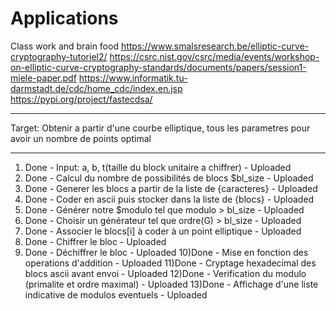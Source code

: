# Applications
Class work and brain food
https://www.smalsresearch.be/elliptic-curve-cryptography-tutoriel2/
https://csrc.nist.gov/csrc/media/events/workshop-on-elliptic-curve-cryptography-standards/documents/papers/session1-miele-paper.pdf
https://www.informatik.tu-darmstadt.de/cdc/home_cdc/index.en.jsp
https://pypi.org/project/fastecdsa/
____________________________________________________________________________________________________________
Target: Obtenir a partir d'une courbe elliptique, tous les parametres pour avoir un nombre de points optimal
____________________________________________________________________________________________________________
1) Done - Input: a, b, t(taille du block unitaire a chiffrer)	  - Uploaded 
2) Done - Calcul du nombre de possibilités de blocs $bl_size      - Uploaded
3) Done - Generer les blocs a partir de la liste de {caracteres}  - Uploaded
4) Done - Coder en ascii puis stocker dans la liste de {blocs}    - Uploaded
5) Done - Générer notre $modulo tel que modulo > bl_size          - Uploaded
6) Done - Choisir un générateur tel que ordre(G) > bl_size		  - Uploaded		
7) Done - Associer le blocs[i] à coder à un point elliptique      - Uploaded
8) Done - Chiffrer le bloc                                        - Uploaded
9) Done - Déchiffrer le bloc                                      - Uploaded
10)Done - Mise en fonction des operations d'addition			  - Uploaded
11)Done - Cryptage hexadecimal des blocs ascii avant envoi		  - Uploaded
12)Done - Verification du modulo (primalite et ordre maximal)	  - Uploaded
13)Done - Affichage d'une liste indicative de modulos eventuels   - Uploaded
